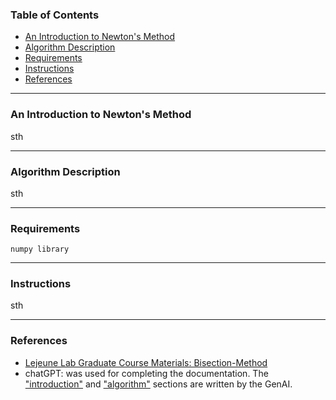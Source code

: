 ### Table of Contents
* [An Introduction to Newton's Method](#intro)
* [Algorithm Description](#ad)
* [Requirements](#requirements)
* [Instructions](#instructions)
* [References](#references)
---

### An Introduction to Newton's Method<a name="intro"></a>

 sth

---


### Algorithm Description <a name="ad"></a>

sth

---

### Requirements

`numpy library`

---

### Instructions
sth

---
### References
* [Lejeune Lab Graduate Course Materials: Bisection-Method](https://github.com/Lejeune-Lab-Graduate-Course-Materials/bisection-method/tree/main)
* chatGPT: was used for completing the documentation. The ["introduction"](#intro) and ["algorithm"](#ad) sections are written by the GenAI.


